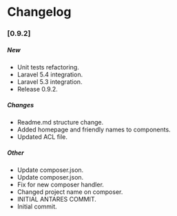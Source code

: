 # Changelog

### [0.9.2]

##### New

* Unit tests refactoring.
* Laravel 5.4 integration.
* Laravel 5.3 integration.
* Release 0.9.2.

##### Changes

* Readme.md structure change.
* Added homepage and friendly names to components.
* Updated ACL file.

##### Other

* Update composer.json.
* Update composer.json.
* Fix for new composer handler.
* Changed project name on composer.
* INITIAL ANTARES COMMIT.
* Initial commit.


